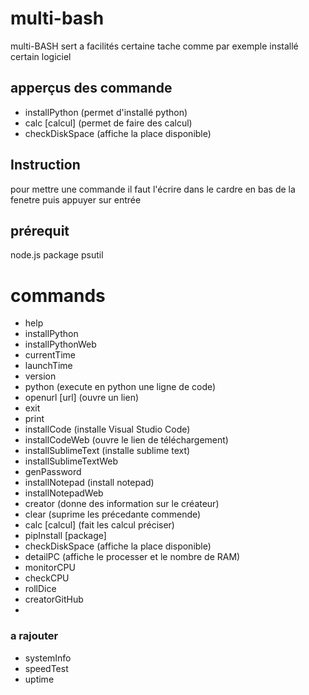 # multi-bash
multi-BASH sert a facilités certaine tache comme par exemple installé certain logiciel

## apperçus des commande
- installPython (permet d'installé python)
- calc [calcul] (permet de faire des calcul)
- checkDiskSpace (affiche la place disponible)

## Instruction
pour mettre une commande il faut l'écrire dans le cardre en bas de la fenetre puis appuyer sur entrée

## prérequit
node.js
package psutil

# commands
- help
- installPython
- installPythonWeb
- currentTime
- launchTime
- version
- python (execute en python une ligne de code)
- openurl [url] (ouvre un lien)
- exit
- print
- installCode (installe Visual Studio Code)
- installCodeWeb (ouvre le lien de téléchargement)
- installSublimeText (installe sublime text)
- installSublimeTextWeb
- genPassword
- installNotepad (install notepad)
- installNotepadWeb
- creator (donne des information sur le créateur)
- clear (suprime les précedante commende)
- calc [calcul] (fait les calcul préciser)
- pipInstall [package]
- checkDiskSpace (affiche la place disponible)
- detailPC (affiche le processer et le nombre de RAM)
- monitorCPU
- checkCPU
- rollDice
- creatorGitHub
- 

### a rajouter
- systemInfo
- speedTest
- uptime
